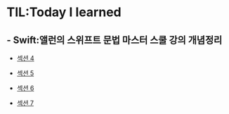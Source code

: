 # TIL:Today I learned

## - Swift:앨런의 스위프트 문법 마스터 스쿨 강의 개념정리

- [섹션 4](https://github.com/ios-Jay/TIL/blob/main/swift/%EC%84%B9%EC%85%98%204/Get%20Ready.playground/%EC%84%B9%EC%85%98%204.md)

- [섹션 5](https://github.com/ios-Jay/TIL/blob/main/swift/%EC%84%B9%EC%85%98%205/%EC%84%B9%EC%85%98%205.md)

- [섹션 6](https://github.com/ios-Jay/TIL/blob/main/swift/%EC%84%B9%EC%85%98%206/%EC%84%B9%EC%85%98%206.md)

- [섹션 7]()
